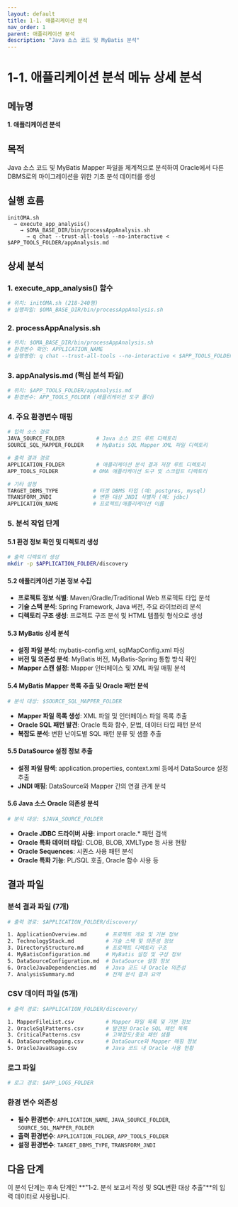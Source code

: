 ```yaml
---
layout: default
title: 1-1. 애플리케이션 분석
nav_order: 1
parent: 애플리케이션 분석
description: "Java 소스 코드 및 MyBatis 분석"
---
```


# 1-1. 애플리케이션 분석 메뉴 상세 분석

## 메뉴명
**1. 애플리케이션 분석**

## 목적
Java 소스 코드 및 MyBatis Mapper 파일을 체계적으로 분석하여 Oracle에서 다른 DBMS로의 마이그레이션을 위한 기초 분석 데이터를 생성

## 실행 흐름
```
initOMA.sh 
  → execute_app_analysis() 
    → $OMA_BASE_DIR/bin/processAppAnalysis.sh 
      → q chat --trust-all-tools --no-interactive < $APP_TOOLS_FOLDER/appAnalysis.md
```

## 상세 분석

### 1. **execute_app_analysis() 함수**
```bash
# 위치: initOMA.sh (218-240행)
# 실행파일: $OMA_BASE_DIR/bin/processAppAnalysis.sh
```

### 2. **processAppAnalysis.sh**
```bash
# 위치: $OMA_BASE_DIR/bin/processAppAnalysis.sh
# 환경변수 확인: APPLICATION_NAME
# 실행명령: q chat --trust-all-tools --no-interactive < $APP_TOOLS_FOLDER/appAnalysis.md
```

### 3. **appAnalysis.md (핵심 분석 파일)**
```bash
# 위치: $APP_TOOLS_FOLDER/appAnalysis.md
# 환경변수: APP_TOOLS_FOLDER (애플리케이션 도구 폴더)
```

### 4. **주요 환경변수 매핑**
```bash
# 입력 소스 경로
JAVA_SOURCE_FOLDER          # Java 소스 코드 루트 디렉토리
SOURCE_SQL_MAPPER_FOLDER    # MyBatis SQL Mapper XML 파일 디렉토리

# 출력 결과 경로  
APPLICATION_FOLDER          # 애플리케이션 분석 결과 저장 루트 디렉토리
APP_TOOLS_FOLDER           # OMA 애플리케이션 도구 및 스크립트 디렉토리

# 기타 설정
TARGET_DBMS_TYPE           # 타겟 DBMS 타입 (예: postgres, mysql)
TRANSFORM_JNDI             # 변환 대상 JNDI 식별자 (예: jdbc)
APPLICATION_NAME           # 프로젝트/애플리케이션 이름
```

### 5. **분석 작업 단계**

#### **5.1 환경 정보 확인 및 디렉토리 생성**
```bash
# 출력 디렉토리 생성
mkdir -p $APPLICATION_FOLDER/discovery
```

#### **5.2 애플리케이션 기본 정보 수집**
- **프로젝트 정보 식별**: Maven/Gradle/Traditional Web 프로젝트 타입 분석
- **기술 스택 분석**: Spring Framework, Java 버전, 주요 라이브러리 분석
- **디렉토리 구조 생성**: 프로젝트 구조 분석 및 HTML 템플릿 형식으로 생성

#### **5.3 MyBatis 상세 분석**
- **설정 파일 분석**: mybatis-config.xml, sqlMapConfig.xml 파싱
- **버전 및 의존성 분석**: MyBatis 버전, MyBatis-Spring 통합 방식 확인
- **Mapper 스캔 설정**: Mapper 인터페이스 및 XML 파일 매핑 분석

#### **5.4 MyBatis Mapper 목록 추출 및 Oracle 패턴 분석**
```bash
# 분석 대상: $SOURCE_SQL_MAPPER_FOLDER
```
- **Mapper 파일 목록 생성**: XML 파일 및 인터페이스 파일 목록 추출
- **Oracle SQL 패턴 발견**: Oracle 특화 함수, 문법, 데이터 타입 패턴 분석
- **복잡도 분석**: 변환 난이도별 SQL 패턴 분류 및 샘플 추출

#### **5.5 DataSource 설정 정보 추출**
- **설정 파일 탐색**: application.properties, context.xml 등에서 DataSource 설정 추출
- **JNDI 매핑**: DataSource와 Mapper 간의 연결 관계 분석

#### **5.6 Java 소스 Oracle 의존성 분석**
```bash
# 분석 대상: $JAVA_SOURCE_FOLDER
```
- **Oracle JDBC 드라이버 사용**: import oracle.* 패턴 검색
- **Oracle 특화 데이터 타입**: CLOB, BLOB, XMLType 등 사용 현황
- **Oracle Sequences**: 시퀀스 사용 패턴 분석
- **Oracle 특화 기능**: PL/SQL 호출, Oracle 함수 사용 등

## 결과 파일

### **분석 결과 파일 (7개)**
```bash
# 출력 경로: $APPLICATION_FOLDER/discovery/

1. ApplicationOverview.md      # 프로젝트 개요 및 기본 정보
2. TechnologyStack.md          # 기술 스택 및 의존성 정보  
3. DirectoryStructure.md       # 프로젝트 디렉토리 구조
4. MyBatisConfiguration.md     # MyBatis 설정 및 구성 정보
5. DataSourceConfiguration.md  # DataSource 설정 정보
6. OracleJavaDependencies.md   # Java 코드 내 Oracle 의존성
7. AnalysisSummary.md          # 전체 분석 결과 요약
```

### **CSV 데이터 파일 (5개)**
```bash
# 출력 경로: $APPLICATION_FOLDER/discovery/

1. MapperFileList.csv          # Mapper 파일 목록 및 기본 정보
2. OracleSqlPatterns.csv       # 발견된 Oracle SQL 패턴 목록
3. CriticalPatterns.csv        # 고복잡도/중요 패턴 샘플
4. DataSourceMapping.csv       # DataSource와 Mapper 매핑 정보
5. OracleJavaUsage.csv         # Java 코드 내 Oracle 사용 현황
```

### **로그 파일**
```bash
# 로그 경로: $APP_LOGS_FOLDER
```

### **환경 변수 의존성**
- **필수 환경변수**: `APPLICATION_NAME`, `JAVA_SOURCE_FOLDER`, `SOURCE_SQL_MAPPER_FOLDER`
- **출력 환경변수**: `APPLICATION_FOLDER`, `APP_TOOLS_FOLDER`
- **설정 환경변수**: `TARGET_DBMS_TYPE`, `TRANSFORM_JNDI`

## 다음 단계
이 분석 단계는 후속 단계인 **"1-2. 분석 보고서 작성 및 SQL변환 대상 추출"**의 입력 데이터로 사용됩니다.
